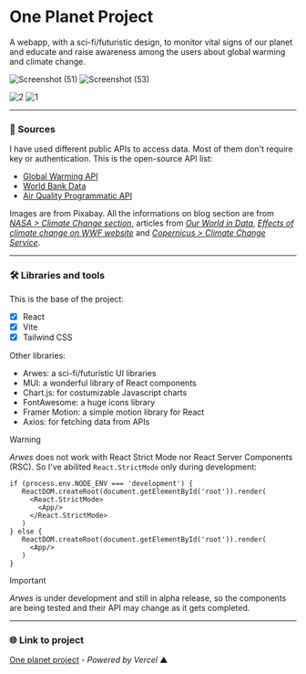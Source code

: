# One Planet Project
A webapp, with a sci-fi/futuristic design, to monitor vital signs of our planet and educate and raise awareness among the users about global warming and climate change.

![Screenshot (51)](https://github.com/chiarabis/one-planet-project-web/assets/124071052/6020e4a0-2c0e-4966-9cbb-13ffc7b83a90)
![Screenshot (53)](https://github.com/chiarabis/one-planet-project-web/assets/124071052/088aaf83-0f8d-443d-b9fa-c2438e5cbe19)

![2](https://github.com/chiarabis/one-planet-project-web/assets/124071052/0f5ad4eb-eadd-4c3c-8a69-a05e9c4c0f0c)
![1](https://github.com/chiarabis/one-planet-project-web/assets/124071052/6baeeba4-d26d-41cc-aceb-f33cbe2b0331)

---

### 📑 Sources
I have used different public APIs to access data. Most of them don't require key or authentication. 
This is the open-source API list: 
- [Global Warming API](https://global-warming.org/)
- [World Bank Data](https://data.worldbank.org/)
- [Air Quality Programmatic API](https://aqicn.org/api/)

Images are from Pixabay. All the informations on blog section are from _[NASA > Climate Change section](https://science.nasa.gov/climate-change/)_, articles from _[Our World in Data](https://ourworldindata.org/)_, _[Effects of climate change on WWF website](https://www.worldwildlife.org/threats/effects-of-climate-change)_ and _[Copernicus > Climate Change Service](https://climate.copernicus.eu/)_.

---

### 🛠️ Libraries and tools
This is the base of the project:
- [x] React
- [x] Vite
- [x] Tailwind CSS

Other libraries:
- Arwes: a sci-fi/futuristic UI libraries
- MUI: a wonderful library of React components
- Chart.js: for costumizable Javascript charts
- FontAwesome: a huge icons library
- Framer Motion: a simple motion library for React
- Axios: for fetching data from APIs

> [!WARNING]
> _Arwes_ does not work with React Strict Mode nor React Server Components (RSC). So I've abilited ```React.StrictMode``` only during development:
> ```
> if (process.env.NODE_ENV === 'development') {
>    ReactDOM.createRoot(document.getElementById('root')).render(
>      <React.StrictMode>
>        <App/>
>      </React.StrictMode>
>    )
> } else {
>    ReactDOM.createRoot(document.getElementById('root')).render(
>      <App/>
>    )
> }
> ```

> [!IMPORTANT]
> _Arwes_ is under development and still in alpha release, so the components are being tested and their API may change as it gets completed.
> 
---

### 🌐 Link to project
[One planet project](https://one-planet-project-web.vercel.app/) - _Powered by Vercel_ ▲
